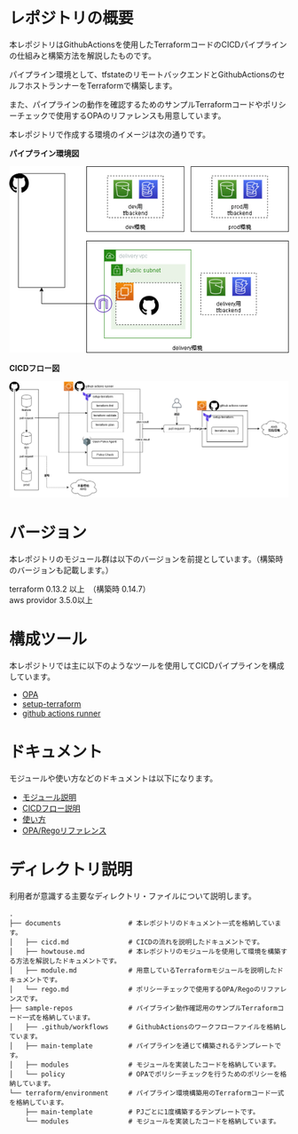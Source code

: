 # レポジトリの概要

本レポジトリはGithubActionsを使用したTerraformコードのCICDパイプラインの仕組みと構築方法を解説したものです。  

パイプライン環境として、tfstateのリモートバックエンドとGithubActionsのセルフホストランナーをTerraformで構築します。  

また、パイプラインの動作を確認するためのサンプルTerraformコードやポリシーチェックで使用するOPAのリファレンスも用意しています。

本レポジトリで作成する環境のイメージは次の通りです。

**パイプライン環境図**

![環境図](./images/use-runner.png)

**CICDフロー図**

![CICDフロー図](./images/cicd-all.png)

# バージョン

本レポジトリのモジュール群は以下のバージョンを前提としています。（構築時のバージョンも記載します。）

terraform 0.13.2 以上　（構築時 0.14.7）  
aws providor 3.5.0以上　

# 構成ツール

本レポジトリでは主に以下のようなツールを使用してCICDパイプラインを構成しています。

- [OPA](https://www.openpolicyagent.org/)
- [setup-terraform](https://github.com/hashicorp/setup-terraform)
- [github actions runner](https://github.com/actions/runner)

# ドキュメント

モジュールや使い方などのドキュメントは以下になります。

- [モジュール説明](./documents/module.md)
- [CICDフロー説明](./documents/cicd.md)
- [使い方](./documents/howtouse.md)
- [OPA/Regoリファレンス](./documents/rego.md)

# ディレクトリ説明

利用者が意識する主要なディレクトリ・ファイルについて説明します。

```
.
├── documents                 # 本レポジトリのドキュメント一式を格納しています。
│   ├── cicd.md               # CICDの流れを説明したドキュメントです。
│   ├── howtouse.md           # 本レポジトリのモジュールを使用して環境を構築する方法を解説したドキュメントです。
│   ├── module.md             # 用意しているTerraformモジュールを説明したドキュメントです。
│   └── rego.md               # ポリシーチェックで使用するOPA/Regoのリファレンスです。
├── sample-repos              # パイプライン動作確認用のサンプルTerraformコード一式を格納しています。
│   ├── .github/workflows     # GithubActionsのワークフローファイルを格納しています。
│   ├── main-template         # パイプラインを通じて構築されるテンプレートです。
│   ├── modules               # モジュールを実装したコードを格納しています。
│   └── policy                # OPAでポリシーチェックを行うためのポリシーを格納しています。
└── terraform/environment     # パイプライン環境構築用のTerraformコード一式を格納しています。
    ├── main-template         # PJごとに1度構築するテンプレートです。
    └── modules               # モジュールを実装したコードを格納しています。
```